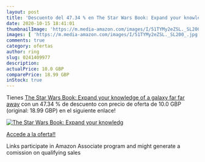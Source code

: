 ```yaml
---
layout: post
title: 'Descuento del 47.34 % en The Star Wars Book: Expand your knowledg'
date: 2020-10-15 18:41:01
thumbnailImage: 'https://m.media-amazon.com/images/I/51TYMy2eZSL._SL200_.jpg'
images: [ 'https://m.media-amazon.com/images/I/51TYMy2eZSL._SL200_.jpg' ]
comments: true
category: ofertas
author: ring
slug: 0241409977
description:
actualPrice: 10.0 GBP
comparePrice: 18.99 GBP
inStock: true
---
```


Tienes [The Star Wars Book: Expand your knowledge of a galaxy far  far away](https://www.amazon.co.uk/dp/0241409977/?tag=tolees0a-21) con un 47.34 % de descuento con precio de oferta de 10.0 GBP (original: 18.99 GBP) en el siguiente enlace!

[![The Star Wars Book: Expand your knowledg](https://m.media-amazon.com/images/I/51TYMy2eZSL._SL200_.jpg)](https://www.amazon.co.uk/dp/0241409977/?tag=tolees0a-21)

[Accede a la oferta!!](https://www.amazon.co.uk/dp/0241409977/?tag=tolees0a-21)

Links participate in Amazon Associate program and might generate a comission on qualifying sales


